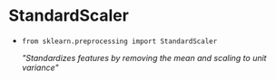 # StandardScaler
- `from sklearn.preprocessing import StandardScaler`

  _"Standardizes features by removing the mean and scaling to unit variance"_
